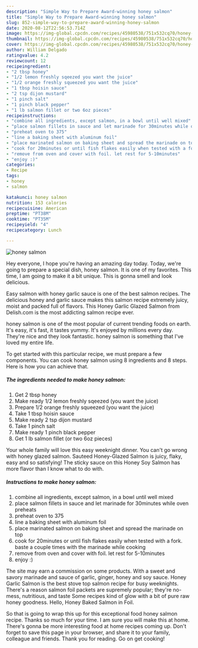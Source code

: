 ```yaml
---
description: "Simple Way to Prepare Award-winning honey salmon"
title: "Simple Way to Prepare Award-winning honey salmon"
slug: 852-simple-way-to-prepare-award-winning-honey-salmon
date: 2020-08-12T22:56:53.714Z
image: https://img-global.cpcdn.com/recipes/45980538/751x532cq70/honey-salmon-recipe-main-photo.jpg
thumbnail: https://img-global.cpcdn.com/recipes/45980538/751x532cq70/honey-salmon-recipe-main-photo.jpg
cover: https://img-global.cpcdn.com/recipes/45980538/751x532cq70/honey-salmon-recipe-main-photo.jpg
author: William Delgado
ratingvalue: 4.2
reviewcount: 12
recipeingredient:
- "2 tbsp honey"
- "1/2 lemon freshly sqeezed you want the juice"
- "1/2 orange freshly squeezed you want the juice"
- "1 tbsp hoisin sauce"
- "2 tsp dijon mustard"
- "1 pinch salt"
- "1 pinch black pepper"
- "1 lb salmon fillet or two 6oz pieces"
recipeinstructions:
- "combine all ingredients, except salmon, in a bowl until well mixed"
- "place salmon fillets in sauce and let marinade for 30minutes while oven preheats"
- "preheat oven to 375"
- "line a baking sheet with aluminum foil"
- "place marinated salmon on baking sheet and spread the marinade on top"
- "cook for 20minutes or until fish flakes easily when tested with a fork. baste a couple times with the marinade while cooking"
- "remove from oven and cover with foil. let rest for 5-10minutes"
- "enjoy :)"
categories:
- Recipe
tags:
- honey
- salmon

katakunci: honey salmon 
nutrition: 153 calories
recipecuisine: American
preptime: "PT38M"
cooktime: "PT35M"
recipeyield: "4"
recipecategory: Lunch

---
```



![honey salmon](https://img-global.cpcdn.com/recipes/45980538/751x532cq70/honey-salmon-recipe-main-photo.jpg)

Hey everyone, I hope you're having an amazing day today. Today, we're going to prepare a special dish, honey salmon. It is one of my favorites. This time, I am going to make it a bit unique. This is gonna smell and look delicious.

Easy salmon with honey garlic sauce is one of the best salmon recipes. The delicious honey and garlic sauce makes this salmon recipe extremely juicy, moist and packed full of flavors. This Honey Garlic Glazed Salmon from Delish.com is the most addicting salmon recipe ever.

honey salmon is one of the most popular of current trending foods on earth. It's easy, it's fast, it tastes yummy. It's enjoyed by millions every day. They're nice and they look fantastic. honey salmon is something that I've loved my entire life.


To get started with this particular recipe, we must prepare a few components. You can cook honey salmon using 8 ingredients and 8 steps. Here is how you can achieve that.

<!--inarticleads1-->

##### The ingredients needed to make honey salmon:

1. Get 2 tbsp honey
1. Make ready 1/2 lemon freshly sqeezed (you want the juice)
1. Prepare 1/2 orange freshly squeezed (you want the juice)
1. Take 1 tbsp hoisin sauce
1. Make ready 2 tsp dijon mustard
1. Take 1 pinch salt
1. Make ready 1 pinch black pepper
1. Get 1 lb salmon fillet (or two 6oz pieces)


Your whole family will love this easy weeknight dinner. You can&#39;t go wrong with honey glazed salmon. Sauteed Honey-Glazed Salmon is juicy, flaky, easy and so satisfying! The sticky sauce on this Honey Soy Salmon has more flavor than I know what to do with. 

<!--inarticleads2-->

##### Instructions to make honey salmon:

1. combine all ingredients, except salmon, in a bowl until well mixed
1. place salmon fillets in sauce and let marinade for 30minutes while oven preheats
1. preheat oven to 375
1. line a baking sheet with aluminum foil
1. place marinated salmon on baking sheet and spread the marinade on top
1. cook for 20minutes or until fish flakes easily when tested with a fork. baste a couple times with the marinade while cooking
1. remove from oven and cover with foil. let rest for 5-10minutes
1. enjoy :)


The site may earn a commission on some products. With a sweet and savory marinade and sauce of garlic, ginger, honey and soy sauce. Honey Garlic Salmon is the best stove top salmon recipe for busy weeknights. There&#39;s a reason salmon foil packets are supremely popular; they&#39;re no-mess, nutritious, and taste Some recipes kind of glow with a bit of pure raw honey goodness. Hello, Honey Baked Salmon in Foil. 

So that is going to wrap this up for this exceptional food honey salmon recipe. Thanks so much for your time. I am sure you will make this at home. There's gonna be more interesting food at home recipes coming up. Don't forget to save this page in your browser, and share it to your family, colleague and friends. Thank you for reading. Go on get cooking!
